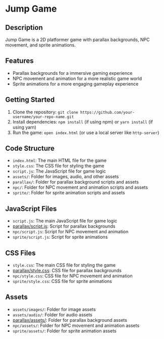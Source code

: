 # Jump Game

## Description

Jump Game is a 2D platformer game with parallax backgrounds, NPC movement, and sprite animations.

## Features

* Parallax backgrounds for a immersive gaming experience
* NPC movement and animation for a more realistic game world
* Sprite animations for a more engaging gameplay experience

## Getting Started

1. Clone the repository: `git clone https://github.com/your-username/your-repo-name.git`
2. Install dependencies: `npm install` (if using npm) or `yarn install` (if using yarn)
3. Run the game: `open index.html` (or use a local server like `http-server`)

## Code Structure

* `index.html`: The main HTML file for the game
* `style.css`: The CSS file for styling the game
* `script.js`: The JavaScript file for game logic
* `assets/`: Folder for images, audio, and other assets
* `parallax/`: Folder for parallax background scripts and assets
* `npc/`: Folder for NPC movement and animation scripts and assets
* `sprite/`: Folder for sprite animation scripts and assets

## JavaScript Files

* `script.js`: The main JavaScript file for game logic
* [parallax/script.js](cci:7://file:///c:/Users/Dev/Downloads/jumpGame-main/jumpGame-main/parallax/script.js:0:0-0:0): Script for parallax backgrounds
* `npc/script.js`: Script for NPC movement and animation
* `sprite/script.js`: Script for sprite animations

## CSS Files

* `style.css`: The main CSS file for styling the game
* [parallax/style.css](cci:7://file:///c:/Users/Dev/Downloads/jumpGame-main/jumpGame-main/parallax/style.css:0:0-0:0): CSS file for parallax backgrounds
* `npc/style.css`: CSS file for NPC movement and animation
* `sprite/style.css`: CSS file for sprite animations

## Assets

* `assets/images/`: Folder for image assets
* `assets/audio/`: Folder for audio assets
* [parallax/assets/](cci:7://file:///c:/Users/Dev/Downloads/jumpGame-main/jumpGame-main/parallax/assets:0:0-0:0): Folder for parallax background assets
* `npc/assets/`: Folder for NPC movement and animation assets
* `sprite/assets/`: Folder for sprite animation assets